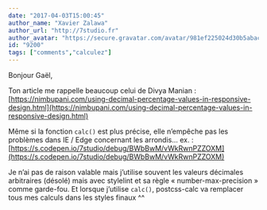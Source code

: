 ```yaml
---
date: "2017-04-03T15:00:45"
author_name: "Xavier Zalawa"
author_url: "http://7studio.fr"
author_avatar: "https://secure.gravatar.com/avatar/981ef225024d30b5abacdb8ee8a76209"
id: "9200"
tags: ["comments","calculez"]
---
```

Bonjour Gaël,

Ton article me rappelle beaucoup celui de Divya Manian : [https://nimbupani.com/using-decimal-percentage-values-in-responsive-design.html](https://nimbupani.com/using-decimal-percentage-values-in-responsive-design.html)

Même si la fonction `calc()` est plus précise, elle n’empêche pas les problèmes dans IE / Edge concernant les arrondis… ex. : [https://s.codepen.io/7studio/debug/BWbBwM/vWkRwnPZZOXM](https://s.codepen.io/7studio/debug/BWbBwM/vWkRwnPZZOXM)

Je n’ai pas de raison valable mais j’utilise souvent les valeurs décimales arbitraires (désolé) mais avec stylelint et sa règle «&nbsp;number-max-precision&nbsp;» comme garde-fou. Et lorsque j’utilise `calc()`, postcss-calc va remplacer tous mes calculs dans les styles finaux ^^